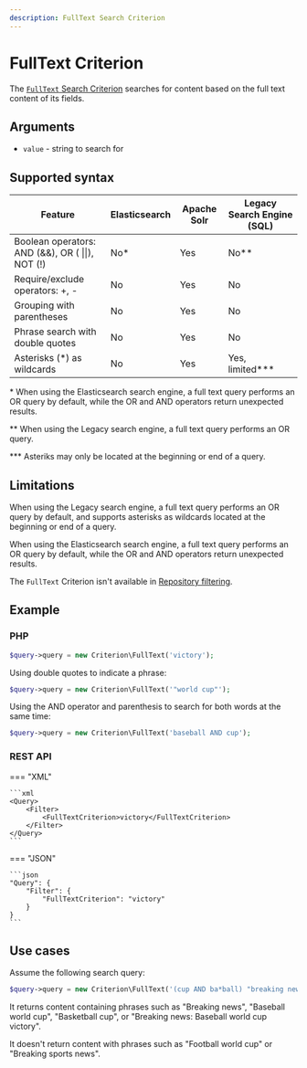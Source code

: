 ```yaml
---
description: FullText Search Criterion
---
```



# FullText Criterion

The [`FullText` Search Criterion](../../api/php_api/php_api_reference/classes/Ibexa-Contracts-Core-Repository-Values-Content-Query-Criterion-FullText.html) searches for content based on the full text content of its fields.

## Arguments

- `value` - string to search for

## Supported syntax

| Feature                                              | Elasticsearch | Apache Solr | Legacy Search Engine (SQL) |
|------------------------------------------------------|---------------|-------------|----------------------------|
| Boolean operators:<br/>AND (&&), OR ( \|\|), NOT (!) | No\*          | Yes         | No\*\*                     |
| Require/exclude operators: +, -                      | No            | Yes         | No                         |
| Grouping with parentheses                            | No            | Yes         | No                         |
| Phrase search with double quotes                     | No            | Yes         | No                         |
| Asterisks (\*) as wildcards                          | No            | Yes         | Yes, limited\*\*\*         |

\* When using the Elasticsearch search engine, a full text query performs an OR query by default, while the OR and AND operators return unexpected results.

\*\* When using the Legacy search engine, a full text query performs an OR query.

\*\*\* Asteriks may only be located at the beginning or end of a query.


## Limitations

When using the Legacy search engine, a full text query performs an OR query by default, and
supports asterisks as wildcards located at the beginning or end of a query.

When using the Elasticsearch search engine, a full text query performs an OR query by default, while the OR and AND operators return unexpected results.

The `FullText` Criterion isn't available in [Repository filtering](search_api.md#repository-filtering).

## Example

### PHP

``` php
$query->query = new Criterion\FullText('victory');
```

Using double quotes to indicate a phrase:

``` php
$query->query = new Criterion\FullText('"world cup"');
```

Using the AND operator and parenthesis to search for both words at the same time:

``` php
$query->query = new Criterion\FullText('baseball AND cup');
```

### REST API

=== "XML"

    ```xml
    <Query>
        <Filter>
            <FullTextCriterion>victory</FullTextCriterion>
        </Filter>
    </Query>
    ```

=== "JSON"

    ```json
    "Query": {
        "Filter": {
            "FullTextCriterion": "victory"
        }
    }
    ```

## Use cases

Assume the following search query:

``` php
$query->query = new Criterion\FullText('(cup AND ba*ball) "breaking news"');
```

It returns content containing phrases such as "Breaking news", "Baseball world cup", "Basketball cup",
or "Breaking news: Baseball world cup victory".

It doesn't return content with phrases such as "Football world cup" or "Breaking sports news".
